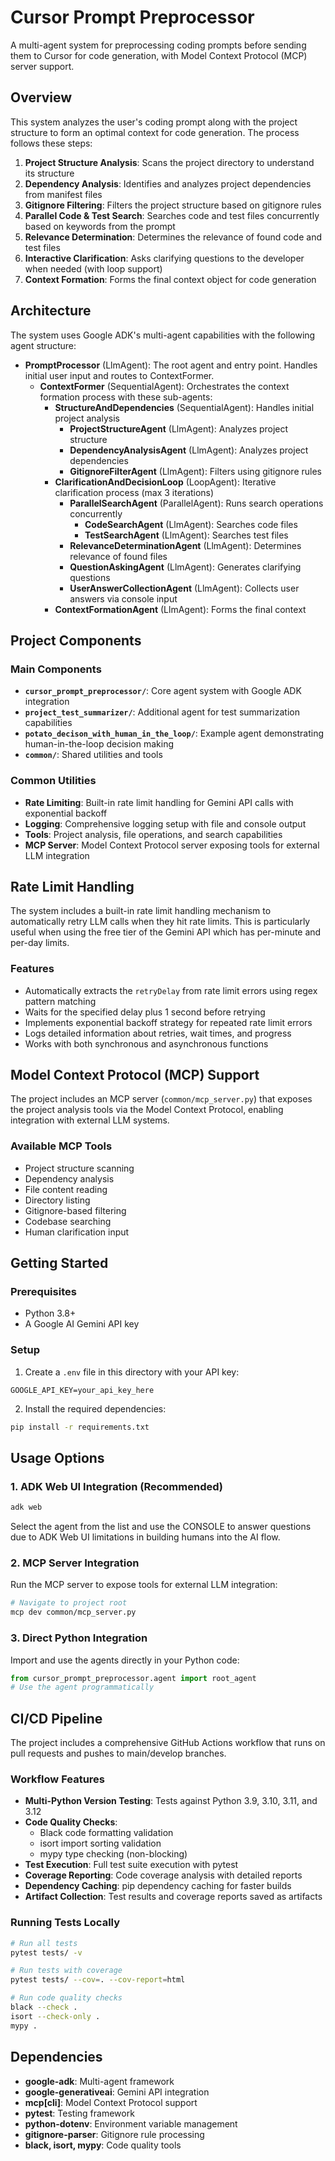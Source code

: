 # Cursor Prompt Preprocessor

A multi-agent system for preprocessing coding prompts before sending them to Cursor for code generation, with Model Context Protocol (MCP) server support.

## Overview

This system analyzes the user's coding prompt along with the project structure to form an optimal context for code generation. The process follows these steps:

1. **Project Structure Analysis**: Scans the project directory to understand its structure
2. **Dependency Analysis**: Identifies and analyzes project dependencies from manifest files
3. **Gitignore Filtering**: Filters the project structure based on gitignore rules
4. **Parallel Code & Test Search**: Searches code and test files concurrently based on keywords from the prompt
5. **Relevance Determination**: Determines the relevance of found code and test files
6. **Interactive Clarification**: Asks clarifying questions to the developer when needed (with loop support)
7. **Context Formation**: Forms the final context object for code generation

## Architecture

The system uses Google ADK's multi-agent capabilities with the following agent structure:

- **PromptProcessor** (LlmAgent): The root agent and entry point. Handles initial user input and routes to ContextFormer.
  - **ContextFormer** (SequentialAgent): Orchestrates the context formation process with these sub-agents:
    - **StructureAndDependencies** (SequentialAgent): Handles initial project analysis
      - **ProjectStructureAgent** (LlmAgent): Analyzes project structure
      - **DependencyAnalysisAgent** (LlmAgent): Analyzes project dependencies
      - **GitignoreFilterAgent** (LlmAgent): Filters using gitignore rules
    - **ClarificationAndDecisionLoop** (LoopAgent): Iterative clarification process (max 3 iterations)
      - **ParallelSearchAgent** (ParallelAgent): Runs search operations concurrently
        - **CodeSearchAgent** (LlmAgent): Searches code files
        - **TestSearchAgent** (LlmAgent): Searches test files
      - **RelevanceDeterminationAgent** (LlmAgent): Determines relevance of found files
      - **QuestionAskingAgent** (LlmAgent): Generates clarifying questions
      - **UserAnswerCollectionAgent** (LlmAgent): Collects user answers via console input
    - **ContextFormationAgent** (LlmAgent): Forms the final context

## Project Components

### Main Components
- **`cursor_prompt_preprocessor/`**: Core agent system with Google ADK integration
- **`project_test_summarizer/`**: Additional agent for test summarization capabilities
- **`potato_decison_with_human_in_the_loop/`**: Example agent demonstrating human-in-the-loop decision making
- **`common/`**: Shared utilities and tools

### Common Utilities
- **Rate Limiting**: Built-in rate limit handling for Gemini API calls with exponential backoff
- **Logging**: Comprehensive logging setup with file and console output
- **Tools**: Project analysis, file operations, and search capabilities
- **MCP Server**: Model Context Protocol server exposing tools for external LLM integration

## Rate Limit Handling

The system includes a built-in rate limit handling mechanism to automatically retry LLM calls when they hit rate limits. This is particularly useful when using the free tier of the Gemini API which has per-minute and per-day limits.

### Features

- Automatically extracts the `retryDelay` from rate limit errors using regex pattern matching
- Waits for the specified delay plus 1 second before retrying
- Implements exponential backoff strategy for repeated rate limit errors
- Logs detailed information about retries, wait times, and progress
- Works with both synchronous and asynchronous functions

## Model Context Protocol (MCP) Support

The project includes an MCP server (`common/mcp_server.py`) that exposes the project analysis tools via the Model Context Protocol, enabling integration with external LLM systems.

### Available MCP Tools
- Project structure scanning
- Dependency analysis
- File content reading
- Directory listing
- Gitignore-based filtering
- Codebase searching
- Human clarification input

## Getting Started

### Prerequisites

- Python 3.8+
- A Google AI Gemini API key

### Setup

1. Create a `.env` file in this directory with your API key:
```
GOOGLE_API_KEY=your_api_key_here
```

2. Install the required dependencies:
```bash
pip install -r requirements.txt
```

## Usage Options

### 1. ADK Web UI Integration (Recommended)

```bash
adk web
```

Select the agent from the list and use the CONSOLE to answer questions due to ADK Web UI limitations in building humans into the AI flow.

### 2. MCP Server Integration

Run the MCP server to expose tools for external LLM integration:

```bash
# Navigate to project root
mcp dev common/mcp_server.py
```

### 3. Direct Python Integration

Import and use the agents directly in your Python code:

```python
from cursor_prompt_preprocessor.agent import root_agent
# Use the agent programmatically
```

## CI/CD Pipeline

The project includes a comprehensive GitHub Actions workflow that runs on pull requests and pushes to main/develop branches.

### Workflow Features

- **Multi-Python Version Testing**: Tests against Python 3.9, 3.10, 3.11, and 3.12
- **Code Quality Checks**: 
  - Black code formatting validation
  - isort import sorting validation
  - mypy type checking (non-blocking)
- **Test Execution**: Full test suite execution with pytest
- **Coverage Reporting**: Code coverage analysis with detailed reports
- **Dependency Caching**: pip dependency caching for faster builds
- **Artifact Collection**: Test results and coverage reports saved as artifacts

### Running Tests Locally

```bash
# Run all tests
pytest tests/ -v

# Run tests with coverage
pytest tests/ --cov=. --cov-report=html

# Run code quality checks
black --check .
isort --check-only .
mypy .
```

## Dependencies

- **google-adk**: Multi-agent framework
- **google-generativeai**: Gemini API integration
- **mcp[cli]**: Model Context Protocol support
- **pytest**: Testing framework
- **python-dotenv**: Environment variable management
- **gitignore-parser**: Gitignore rule processing
- **black, isort, mypy**: Code quality tools

